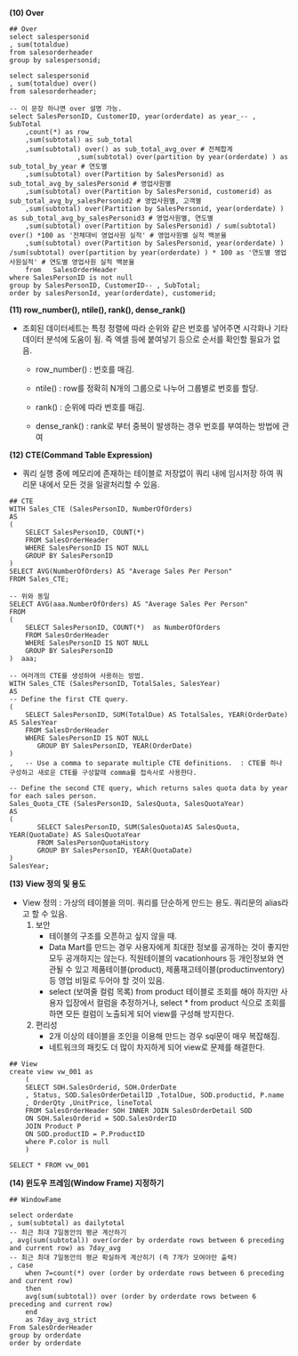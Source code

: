 **(10) Over**

```mysql
## Over
select salespersonid
, sum(totaldue) 
from salesorderheader
group by salespersonid;

select salespersonid
, sum(totaldue) over()
from salesorderheader;

-- 이 문장 하나면 over 설명 가능.
select SalesPersonID, CustomerID, year(orderdate) as year_-- , SubTotal
	,count(*) as row_
	,sum(subtotal) as sub_total
	,sum(subtotal) over() as sub_total_avg_over # 전체합계
                 ,sum(subtotal) over(partition by year(orderdate) ) as sub_total_by_year # 연도별
	,sum(subtotal) over(Partition by SalesPersonid) as sub_total_avg_by_salesPersonid # 영업사원별
	,sum(subtotal) over(Partition by SalesPersonid, customerid) as sub_total_avg_by_salesPersonid2 # 영업사원별, 고객별
	,sum(subtotal) over(Partition by SalesPersonid, year(orderdate) ) as sub_total_avg_by_salesPersonid3 # 영업사원별, 연도별
    ,sum(subtotal) over(Partition by SalesPersonid) / sum(subtotal) over() *100 as '전체대비 영업사원 실적' # 영업사원별 실적 백분율
    ,sum(subtotal) over(Partition by SalesPersonid, year(orderdate) ) /sum(subtotal) over(partition by year(orderdate) ) * 100 as '연도별 영업사원실적' # 연도별 영업사원 실적 백분율
	from   SalesOrderHeader
where SalesPersonID is not null
group by SalesPersonID, CustomerID-- , SubTotal;
order by salesPersonId, year(orderdate), customerid;
```



**(11) row_number(), ntile(), rank(), dense_rank()**

- 조회된 데이터세트는 특정 정렬에 따라 순위와 같은 번호를 넣어주면 시각화나 기타 데이터 분석에 도움이 됨. 즉 엑셀 등에 붙여넣기 등으로 순서를 확인할 필요가 없음.

  - row_number() : 번호를 매김.

  - ntile() : row를 정확히 N개의 그룹으로 나누어 그룹별로 번호를 할당.

  - rank()  : 순위에 따라 번호를 매김.

  - dense_rank() : rank로 부터 중복이 발생하는 경우 번호를 부여하는 방법에 관여



**(12) CTE(Command Table Expression)**

- 쿼리 실행 중에 메모리에 존재하는 테이블로 저장없이 쿼리 내에 임시저장 하여 쿼리문 내에서 모든 것을 일괄처리할 수 있음.

```mysql
## CTE
WITH Sales_CTE (SalesPersonID, NumberOfOrders)  
AS  
(  
    SELECT SalesPersonID, COUNT(*)  
    FROM SalesOrderHeader  
    WHERE SalesPersonID IS NOT NULL  
    GROUP BY SalesPersonID  
)  
SELECT AVG(NumberOfOrders) AS "Average Sales Per Person"  
FROM Sales_CTE;

-- 위와 동일
SELECT AVG(aaa.NumberOfOrders) AS "Average Sales Per Person"  
FROM 
(  
    SELECT SalesPersonID, COUNT(*)  as NumberOfOrders
    FROM SalesOrderHeader  
    WHERE SalesPersonID IS NOT NULL  
    GROUP BY SalesPersonID  
)  aaa;

-- 여러개의 CTE를 생성하여 사용하는 방법.
WITH Sales_CTE (SalesPersonID, TotalSales, SalesYear)  
AS  
-- Define the first CTE query.  
(  
    SELECT SalesPersonID, SUM(TotalDue) AS TotalSales, YEAR(OrderDate) AS SalesYear  
    FROM SalesOrderHeader  
    WHERE SalesPersonID IS NOT NULL  
       GROUP BY SalesPersonID, YEAR(OrderDate)  
)  
,   -- Use a comma to separate multiple CTE definitions.  : CTE를 하나 구성하고 새로운 CTE를 구성할때 comma를 접속사로 사용한다.
  
-- Define the second CTE query, which returns sales quota data by year for each sales person.  
Sales_Quota_CTE (SalesPersonID, SalesQuota, SalesQuotaYear)  
AS  
(  
       SELECT SalesPersonID, SUM(SalesQuota)AS SalesQuota, YEAR(QuotaDate) AS SalesQuotaYear  
       FROM SalesPersonQuotaHistory  
       GROUP BY SalesPersonID, YEAR(QuotaDate)  
)
SalesYear;
```



**(13) View 정의 및 용도**

- View 정의 : 가상의 테이블을 의미. 쿼리를 단순하게 만드는 용도. 쿼리문의 alias라고 할 수 있음.
  1. 보안
     - 테이블의 구조를 오픈하고 싶지 않을 때.
     - Data Mart를 만드는 경우 사용자에게 최대한 정보를 공개하는 것이 좋지만 모두 공개하지는 않는다. 직원테이블의 vacationhours 등 개인정보와 연관될 수 있고 제품테이블(product), 제품재고테이블(productinventory) 등 영업 비밀로 두어야 할 것이 있음.
     - select (보여줄 컬럼 목록) from product 테이블로 조회를 해야 하지만 사용자 입장에서 컬럼을 추정하거나, select * from product 식으로 조회를 하면 모든 컬럼이 노출되게 되어 view를 구성해 방지한다.
  2. 편리성
     - 2개 이상의 테이블을 조인을 이용해 만드는 경우 sql문이 매우 복잡해짐.
     - 네트워크의 패킷도 더 많이 차지하게 되어 view로 문제를 해결한다.

```mysql
## View
create view vw_001 as 
    (
	SELECT SOH.SalesOrderid, SOH.OrderDate
	, Status, SOD.SalesOrderDetailID ,TotalDue, SOD.productid, P.name
	, OrderQty ,UnitPrice, lineTotal
	FROM SalesOrderHeader SOH INNER JOIN SalesOrderDetail SOD
	ON SOH.SalesOrderid = SOD.SalesOrderID
	JOIN Product P
	ON SOD.productID = P.ProductID
	where P.color is null  
    )
    
SELECT * FROM vw_001
```



**(14) 윈도우 프레임(Window Frame) 지정하기**

```mysql
## WindowFame

select orderdate
, sum(subtotal) as dailytotal
-- 최근 최대 7일동안의 평균 계산하기
, avg(sum(subtotal)) over(order by orderdate rows between 6 preceding and current row) as 7day_avg
-- 최근 최대 7일동안의 평균 확실하게 계산히기 (즉 7개가 모여야만 출력)
, case
	when 7=count(*) over (order by orderdate rows between 6 preceding and current row) 
    then 
    avg(sum(subtotal)) over (order by orderdate rows between 6 preceding and current row) 
    end 
    as 7day_avg_strict
From SalesOrderHeader
group by orderdate
order by orderdate
```



